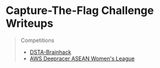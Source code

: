  # Capture-The-Flag Challenge Writeups  
> Competitions
> - [DSTA-Brainhack](/CTFs/BrainHack-DSTA/brainhack.md)
> - [AWS Deepracer ASEAN Women's League](/AWSDeepracer/)
